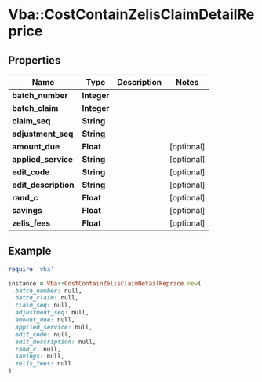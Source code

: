 # Vba::CostContainZelisClaimDetailReprice

## Properties

| Name | Type | Description | Notes |
| ---- | ---- | ----------- | ----- |
| **batch_number** | **Integer** |  |  |
| **batch_claim** | **Integer** |  |  |
| **claim_seq** | **String** |  |  |
| **adjustment_seq** | **String** |  |  |
| **amount_due** | **Float** |  | [optional] |
| **applied_service** | **String** |  | [optional] |
| **edit_code** | **String** |  | [optional] |
| **edit_description** | **String** |  | [optional] |
| **rand_c** | **Float** |  | [optional] |
| **savings** | **Float** |  | [optional] |
| **zelis_fees** | **Float** |  | [optional] |

## Example

```ruby
require 'vba'

instance = Vba::CostContainZelisClaimDetailReprice.new(
  batch_number: null,
  batch_claim: null,
  claim_seq: null,
  adjustment_seq: null,
  amount_due: null,
  applied_service: null,
  edit_code: null,
  edit_description: null,
  rand_c: null,
  savings: null,
  zelis_fees: null
)
```


